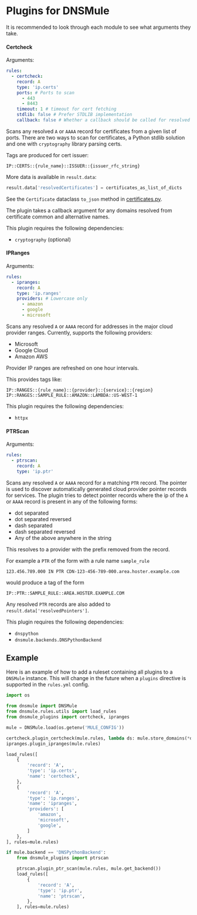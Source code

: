 # Plugins for DNSMule

It is recommended to look through each module to see what arguments they take.

#### Certcheck

Arguments:

```yaml
rules:
  - certcheck:
    record: A
    type: 'ip.certs'
    ports: # Ports to scan
      - 443
      - 8443
    timeout: 1 # timeout for cert fetching
    stdlib: false # Prefer STDLIB implementation
    callback: false # Whether a callback should be called for resolved domains
```

Scans any resolved `A` or `AAAA` record for certificates from a given list of ports.
There are two ways to scan for certificates, a Python stdlib solution and one with `cryptography` library parsing certs.

Tags are produced for cert issuer:

```text
IP::CERTS::{rule_name}::ISSUER::{issuer_rfc_string}
```

More data is available in `result.data`:

```python
result.data['resolvedCertificates'] = certificates_as_list_of_dicts
```

See the `Certificate` dataclass `to_json` method in [certificates.py](src/dnsmule_plugins/certcheck/certificates.py).

The plugin takes a callback argument for any domains resolved from certificate common and alternative names.

This plugin requires the following dependencies:

- `cryptography` (optional)

#### IPRanges

Arguments:

```yaml
rules:
  - ipranges:
    record: A
    type: 'ip.ranges'
    providers: # Lowercase only
      - amazon
      - google
      - microsoft
```

Scans any resolved `A` or `AAAA` record for addresses in the major cloud provider ranges.
Currently, supports the following providers:

- Microsoft
- Google Cloud
- Amazon AWS

Provider IP ranges are refreshed on one hour intervals.

This provides tags like:

```text
IP::RANGES::{rule_name}::{provider}::{service}::{region}
IP::RANGES::SAMPLE_RULE::AMAZON::LAMBDA::US-WEST-1
```

This plugin requires the following dependencies:

- `httpx`

#### PTRScan

Arguments:

```yaml
rules:
  - ptrscan:
    record: A
    type: 'ip.ptr'
```

Scans any resolved `A` or `AAAA` record for a matching `PTR` record.
The pointer is used to discover automatically generated cloud provider pointer records for services.
The plugin tries to detect pointer records where the ip of the `A` or `AAAA` record is present in any of the following
forms:

- dot separated
- dot separated reversed
- dash separated
- dash separated reversed
- Any of the above anywhere in the string

This resolves to a provider with the prefix removed from the record.

For example a `PTR` of the form with a rule name `sample_rule`

```text
123.456.789.000 IN PTR CDN-123-456-789-000.area.hoster.example.com
```

would produce a tag of the form

```text
IP::PTR::SAMPLE_RULE::AREA.HOSTER.EXAMPLE.COM
```

Any resolved `PTR` records are also added to `result.data['resolvedPointers']`.

This plugin requires the following dependencies:

- `dnspython`
- `dnsmule.backends.DNSPythonBackend`

## Example

Here is an example of how to add a ruleset containing all plugins to a `DNSMule` instance.
This will change in the future when a `plugins` directive is supported in the `rules.yml` config.

```python
import os

from dnsmule import DNSMule
from dnsmule.rules.utils import load_rules
from dnsmule_plugins import certcheck, ipranges

mule = DNSMule.load(os.getenv('MULE_CONFIG'))

certcheck.plugin_certcheck(mule.rules, lambda ds: mule.store_domains(*ds))
ipranges.plugin_ipranges(mule.rules)

load_rules([
    {
        'record': 'A',
        'type': 'ip.certs',
        'name': 'certcheck',
    },
    {
        'record': 'A',
        'type': 'ip.ranges',
        'name': 'ipranges',
        'providers': [
            'amazon',
            'microsoft',
            'google',
        ]
    },
], rules=mule.rules)

if mule.backend == 'DNSPythonBackend':
    from dnsmule_plugins import ptrscan

    ptrscan.plugin_ptr_scan(mule.rules, mule.get_backend())
    load_rules([
        {
            'record': 'A',
            'type': 'ip.ptr',
            'name': 'ptrscan',
        },
    ], rules=mule.rules)
```